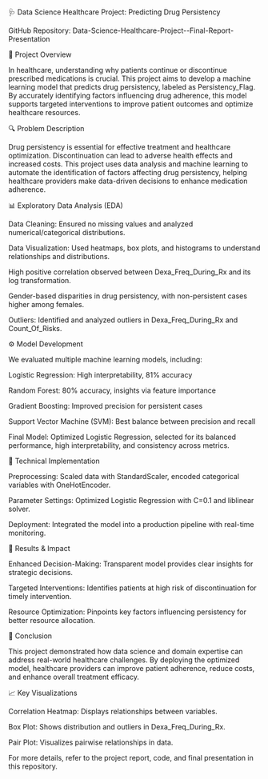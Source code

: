 🩺 Data Science Healthcare Project: Predicting Drug Persistency

GitHub Repository: Data-Science-Healthcare-Project--Final-Report-Presentation

📜 Project Overview

In healthcare, understanding why patients continue or discontinue prescribed medications is crucial. This project aims to develop a machine learning model that predicts drug persistency, labeled as Persistency_Flag. By accurately identifying factors influencing drug adherence, this model supports targeted interventions to improve patient outcomes and optimize healthcare resources.

🔍 Problem Description

Drug persistency is essential for effective treatment and healthcare optimization. Discontinuation can lead to adverse health effects and increased costs. This project uses data analysis and machine learning to automate the identification of factors affecting drug persistency, helping healthcare providers make data-driven decisions to enhance medication adherence.

📊 Exploratory Data Analysis (EDA)

Data Cleaning: Ensured no missing values and analyzed numerical/categorical distributions.

Data Visualization: Used heatmaps, box plots, and histograms to understand relationships and distributions.

High positive correlation observed between Dexa_Freq_During_Rx and its log transformation.

Gender-based disparities in drug persistency, with non-persistent cases higher among females.

Outliers: Identified and analyzed outliers in Dexa_Freq_During_Rx and Count_Of_Risks.

⚙️ Model Development

We evaluated multiple machine learning models, including:

Logistic Regression: High interpretability, 81% accuracy

Random Forest: 80% accuracy, insights via feature importance

Gradient Boosting: Improved precision for persistent cases

Support Vector Machine (SVM): Best balance between precision and recall

Final Model: Optimized Logistic Regression, selected for its balanced performance, high interpretability, and consistency across metrics.

🚀 Technical Implementation

Preprocessing: Scaled data with StandardScaler, encoded categorical variables with OneHotEncoder.

Parameter Settings: Optimized Logistic Regression with C=0.1 and liblinear solver.

Deployment: Integrated the model into a production pipeline with real-time monitoring.

🎯 Results & Impact

Enhanced Decision-Making: Transparent model provides clear insights for strategic decisions.

Targeted Interventions: Identifies patients at high risk of discontinuation for timely intervention.

Resource Optimization: Pinpoints key factors influencing persistency for better resource allocation.

📝 Conclusion

This project demonstrated how data science and domain expertise can address real-world healthcare challenges. By deploying the optimized model, healthcare providers can improve patient adherence, reduce costs, and enhance overall treatment efficacy.

📈 Key Visualizations

Correlation Heatmap: Displays relationships between variables.

Box Plot: Shows distribution and outliers in Dexa_Freq_During_Rx.

Pair Plot: Visualizes pairwise relationships in data.

For more details, refer to the project report, code, and final presentation in this repository.
